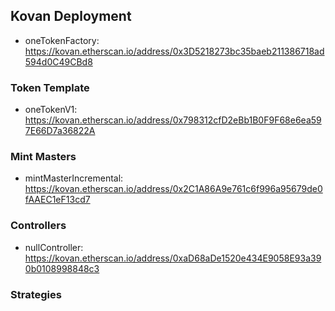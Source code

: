 ## Kovan Deployment

- oneTokenFactory: https://kovan.etherscan.io/address/0x3D5218273bc35baeb211386718ad594d0C49CBd8

### Token Template
- oneTokenV1: https://kovan.etherscan.io/address/0x798312cfD2eBb1B0F9F68e6ea597E66D7a36822A

### Mint Masters
- mintMasterIncremental: https://kovan.etherscan.io/address/0x2C1A86A9e761c6f996a95679de0fAAEC1eF13cd7

### Controllers
- nullController: https://kovan.etherscan.io/address/0xaD68aDe1520e434E9058E93a390b0108998848c3

### Strategies